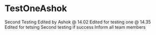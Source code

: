 # TestOneAshok
Second Testing
Edited by Ashok @ 14.02
Edited for testing one
@ 14.35 Edited for tetsing
Second testing if success 
Inform all team members
